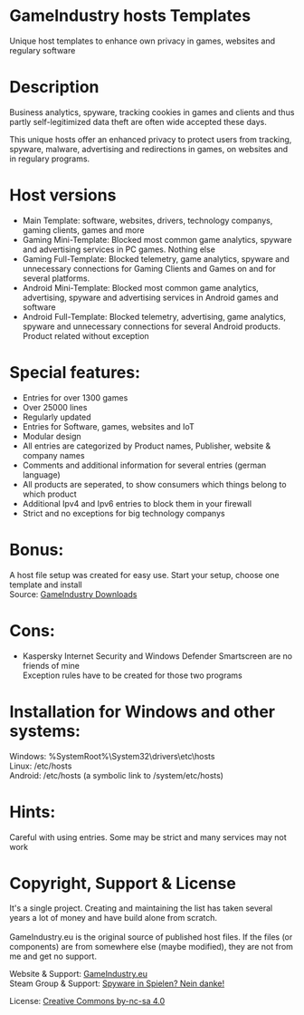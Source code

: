 # GameIndustry hosts Templates
Unique host templates to enhance own privacy in games, websites and regulary software

# Description
Business analytics, spyware, tracking cookies in games and clients and thus partly self-legitimized data theft are often wide accepted these days.

This unique hosts offer an enhanced privacy to protect users from tracking, spyware, malware, advertising and redirections in games, on websites and in regulary programs.

# Host versions
- Main Template: software, websites, drivers, technology companys, gaming clients, games and more
- Gaming Mini-Template: Blocked most common game analytics, spyware and advertising services in PC games. Nothing else
- Gaming Full-Template: Blocked telemetry, game analytics, spyware and unnecessary connections for Gaming Clients and Games on and for several platforms.
- Android Mini-Template: Blocked most common game analytics, advertising, spyware and advertising services in Android games and software
- Android Full-Template: Blocked telemetry, advertising, game analytics, spyware and unnecessary connections for several Android products. Product related without exception

# Special features:
- Entries for over 1300 games
- Over 25000 lines
- Regularly updated
- Entries for Software, games, websites and IoT
- Modular design
- All entries are categorized by Product names, Publisher, website & company names
- Comments and additional information for several entries (german language)
- All products are seperated, to show consumers which things belong to which product
- Additional Ipv4 and Ipv6 entries to block them in your firewall
- Strict and no exceptions for big technology companys

# Bonus:
A host file setup was created for easy use. Start your setup, choose one template and install<br>
Source: <a href="https://www.gameindustry.eu/downloads/">GameIndustry Downloads</a>

# Cons:
- Kaspersky Internet Security and Windows Defender Smartscreen are no friends of mine<br>
Exception rules have to be created for those two programs

# Installation for Windows and other systems:
Windows: %SystemRoot%\System32\drivers\etc\hosts<br>
Linux: /etc/hosts<br>
Android: /etc/hosts (a symbolic link to /system/etc/hosts) 

# Hints:
Careful with using entries. Some may be strict and many services may not work

# Copyright, Support & License
It's a single project. Creating and maintaining the list has taken several years a lot of money and have build alone from scratch.<br><br>
GameIndustry.eu is the original source of published host files. If the files (or components) are from somewhere else (maybe modified), they are not from me and get no support.

Website & Support: <a href="https://www.gameindustry.eu">GameIndustry.eu</a><br>
Steam Group & Support: <a href="https://steamcommunity.com/groups/penguindome/">Spyware in Spielen? Nein danke!</a>

License: <a href="https://creativecommons.org/licenses/by-nc-sa/4.0/">Creative Commons by-nc-sa 4.0</a>
